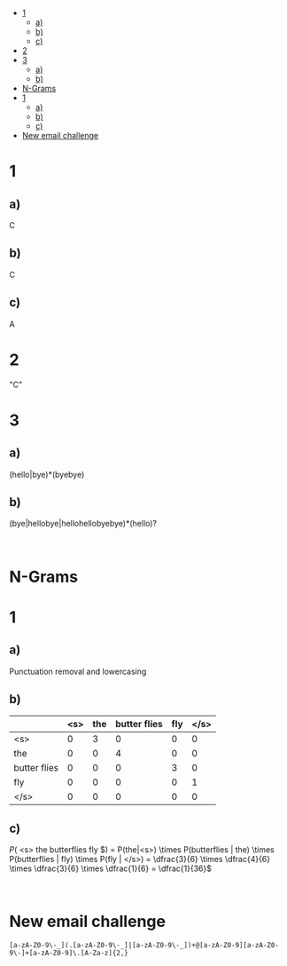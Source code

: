 

<!-- toc -->

- [1](#1)
  * [a)](#a)
  * [b)](#b)
  * [c)](#c)
- [2](#2)
- [3](#3)
  * [a)](#a-1)
  * [b)](#b-1)
- [N-Grams](#n-grams)
- [1](#1-1)
  * [a)](#a-2)
  * [b)](#b-2)
  * [c)](#c-1)
- [New email challenge](#new-email-challenge)

<!-- tocstop -->

# 1

## a)

C

## b)

C

## c)

A

# 2

"C"

# 3

## a)

(hello|bye)\*(byebye)

## b)

(bye|hellobye|hellohellobyebye)\*(hello)?

<br>

# N-Grams

# 1

## a)

Punctuation removal and lowercasing

## b)

|              | \<s> | the | butter flies | fly | \</s> |
| ------------ | ---- | --- | ------------ | --- | ----- |
| \<s>         | 0    | 3   | 0            | 0   | 0     |
| the          | 0    | 0   | 4            | 0   | 0     |
| butter flies | 0    | 0   | 0            | 3   | 0     |
| fly          | 0    | 0   | 0            | 0   | 1     |
| \</s>        | 0    | 0   | 0            | 0   | 0     |

## c)

$P($ \<s> the butterflies fly $) = P(the|<s>) \times P(butterflies | the) \times P(butterflies | fly) \times P(fly | </s>) = \dfrac{3}{6} \times \dfrac{4}{6} \times \dfrac{3}{6} \times \dfrac{1}{6} = \dfrac{1}{36}$

<br>

# New email challenge

```
[a-zA-Z0-9\-_](.[a-zA-Z0-9\-_]|[a-zA-Z0-9\-_])+@[a-zA-Z0-9][a-zA-Z0-9\-]+[a-zA-Z0-9]\.[A-Za-z]{2,}
```
